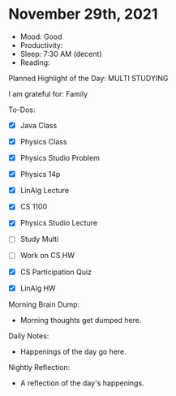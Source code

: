 # November 29th, 2021

- Mood: Good
- Productivity: 
- Sleep: 7:30 AM (decent)
- Reading: 

Planned Highlight of the Day: MULTI STUDYING

I am grateful for: Family

To-Dos:
- [x] Java Class
- [x] Physics Class
- [x] Physics Studio Problem
- [x] Physics 14p
- [x] LinAlg Lecture
- [x] CS 1100
- [x] Physics Studio Lecture
- [ ] Study Multi
- [ ] Work on CS HW
- [x] CS Participation Quiz
- [x] LinAlg HW


Morning Brain Dump:
- Morning thoughts get dumped here.

Daily Notes:
- Happenings of the day go here.


Nightly Reflection: 
- A reflection of the day's happenings.





